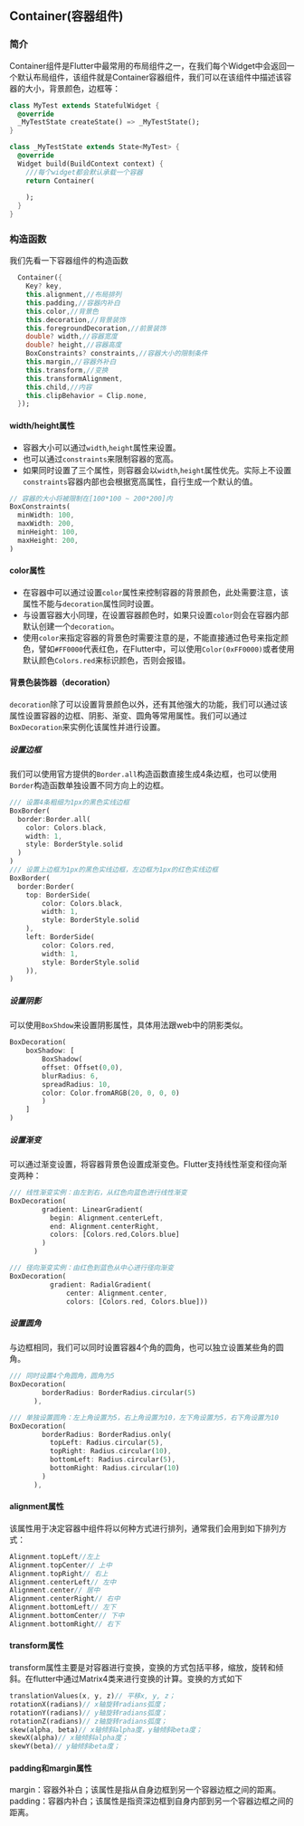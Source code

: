 ## Container(容器组件)

### 简介
Container组件是Flutter中最常用的布局组件之一，在我们每个Widget中会返回一个默认布局组件，该组件就是Container容器组件，我们可以在该组件中描述该容器的大小，背景颜色，边框等：

```dart
class MyTest extends StatefulWidget {
  @override
  _MyTestState createState() => _MyTestState();
}

class _MyTestState extends State<MyTest> {
  @override
  Widget build(BuildContext context) {
    ///每个widget都会默认承载一个容器
    return Container(
      
    );
  }
}
```

### 构造函数

我们先看一下容器组件的构造函数
```dart
  Container({
    Key? key,
    this.alignment,//布局排列
    this.padding,//容器内补白
    this.color,//背景色
    this.decoration,//背景装饰
    this.foregroundDecoration,//前景装饰
    double? width,//容器宽度
    double? height,//容器高度
    BoxConstraints? constraints,//容器大小的限制条件
    this.margin,//容器外补白
    this.transform,//变换
    this.transformAlignment,
    this.child,//内容
    this.clipBehavior = Clip.none,
  });
```
#### width/height属性

- 容器大小可以通过`width`,`height`属性来设置。
- 也可以通过`constraints`来限制容器的宽高。
- 如果同时设置了三个属性，则容器会以`width`,`height`属性优先。实际上不设置`constraints`容器内部也会根据宽高属性，自行生成一个默认的值。

```dart
// 容器的大小将被限制在[100*100 ~ 200*200]内
BoxConstraints(
  minWidth: 100,
  maxWidth: 200,
  minHeight: 100,
  maxHeight: 200,
)
```

#### color属性

- 在容器中可以通过设置`color`属性来控制容器的背景颜色，此处需要注意，该属性不能与`decoration`属性同时设置。
- 与设置容器大小同理，在设置容器颜色时，如果只设置`color`则会在容器内部默认创建一个`decoration`。
- 使用`color`来指定容器的背景色时需要注意的是，不能直接通过色号来指定颜色，譬如`#FF0000`代表红色，在Flutter中，可以使用`Color(0xFF0000)`或者使用默认颜色`Colors.red`来标识颜色，否则会报错。

#### 背景色装饰器（decoration）

`decoration`除了可以设置背景颜色以外，还有其他强大的功能，我们可以通过该属性设置容器的边框、阴影、渐变、圆角等常用属性。我们可以通过`BoxDecoration`来实例化该属性并进行设置。

##### 设置边框
我们可以使用官方提供的`Border.all`构造函数直接生成4条边框，也可以使用`Border`构造函数单独设置不同方向上的边框。
```dart
/// 设置4条粗细为1px的黑色实线边框
BoxBorder(
  border:Border.all(
    color: Colors.black,
    width: 1,
    style: BorderStyle.solid
  )
)
/// 设置上边框为1px的黑色实线边框，左边框为1px的红色实线边框
BoxBorder(
  border:Border(
    top: BorderSide(
        color: Colors.black,
        width: 1,
        style: BorderStyle.solid
    ),
    left: BorderSide(
        color: Colors.red,
        width: 1,
        style: BorderStyle.solid 
    )),
)
```
##### 设置阴影
可以使用`BoxShdow`来设置阴影属性，具体用法跟web中的阴影类似。
```dart
BoxDecoration(
    boxShadow: [
        BoxShadow(
        offset: Offset(0,0),
        blurRadius: 6,
        spreadRadius: 10,
        color: Color.fromARGB(20, 0, 0, 0)
        )
    ]
)
```
##### 设置渐变
可以通过渐变设置，将容器背景色设置成渐变色。Flutter支持线性渐变和径向渐变两种：
```dart
/// 线性渐变实例：由左到右，从红色向蓝色进行线性渐变
BoxDecoration(
        gradient: LinearGradient(
          begin: Alignment.centerLeft,
          end: Alignment.centerRight,
          colors: [Colors.red,Colors.blue]
        )
      )

/// 径向渐变实例：由红色到蓝色从中心进行径向渐变
BoxDecoration(
          gradient: RadialGradient(
              center: Alignment.center, 
              colors: [Colors.red, Colors.blue]))
```
##### 设置圆角

与边框相同，我们可以同时设置容器4个角的圆角，也可以独立设置某些角的圆角。
```dart
/// 同时设置4个角圆角，圆角为5
BoxDecoration(
        borderRadius: BorderRadius.circular(5)
      ),

/// 单独设置圆角：左上角设置为5，右上角设置为10，左下角设置为5，右下角设置为10
BoxDecoration(
        borderRadius: BorderRadius.only(
          topLeft: Radius.circular(5),
          topRight: Radius.circular(10),
          bottomLeft: Radius.circular(5),
          bottomRight: Radius.circular(10)
        )
      ),
```
#### alignment属性
该属性用于决定容器中组件将以何种方式进行排列，通常我们会用到如下排列方式：
```dart
Alignment.topLeft//左上
Alignment.topCenter// 上中
Alignment.topRight// 右上
Alignment.centerLeft// 左中
Alignment.center// 居中
Alignment.centerRight// 右中
Alignment.bottomLeft// 左下
Alignment.bottomCenter// 下中
Alignment.bottomRight// 右下
```
#### transform属性
transform属性主要是对容器进行变换，变换的方式包括平移，缩放，旋转和倾斜。在flutter中通过Matrix4类来进行变换的计算。变换的方式如下
```dart
translationValues(x, y, z)// 平移x, y, z；
rotationX(radians)// x轴旋转radians弧度；
rotationY(radians)// y轴旋转radians弧度；
rotationZ(radians)// z轴旋转radians弧度；
skew(alpha, beta)// x轴倾斜alpha度，y轴倾斜beta度；
skewX(alpha)// x轴倾斜alpha度；
skewY(beta)// y轴倾斜beta度；

```
#### padding和margin属性

margin：容器外补白；该属性是指从自身边框到另一个容器边框之间的距离。
padding：容器内补白；该属性是指资深边框到自身内部到另一个容器边框之间的距离。